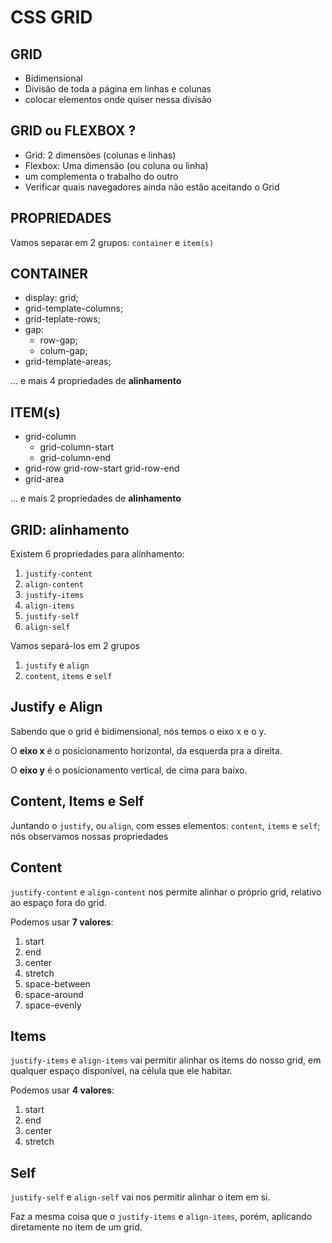 # CSS GRID

## GRID

- Bidimensional
- Divisão de toda a página em linhas e colunas
- colocar elementos onde quiser nessa divisão

## GRID ou FLEXBOX ?

- Grid: 2 dimensões (colunas e linhas)
- Flexbox: Uma dimensão (ou coluna ou linha)
- um complementa o trabalho do outro
- Verificar quais navegadores ainda não estão aceitando o Grid

## PROPRIEDADES

Vamos separar em 2 grupos: 
`container` e `item(s)`

## CONTAINER

- display: grid;
- grid-template-columns;
- grid-teplate-rows;
- gap:
    - row-gap;
    - colum-gap;
- grid-template-areas;

... e mais 4 propriedades de **alinhamento**

## ITEM(s)

- grid-column
    - grid-column-start
    - grid-column-end
- grid-row
    grid-row-start
    grid-row-end
- grid-area

... e mais 2 propriedades de **alinhamento**

## GRID: alinhamento

Existem 6 propriedades para alinhamento:
1. `justify-content`
2. `align-content`
3. `justify-items`
4. `align-items`
5. `justify-self`
6. `align-self`

Vamos separá-los em 2 grupos
1. `justify` e `align`
2. `content`, `items` e `self`

## Justify e Align 

Sabendo que o grid é bidimensional, nós temos o eixo x e o y.

O **eixo x** é o posicionamento horizontal, da esquerda pra a direita.

O **eixo y** é o posicionamento vertical, de cima para baixo.


## Content, Items e Self

Juntando o `justify`, ou `align`, com esses elementos: `content`, `items` e `self`; nós observamos 
nossas propriedades

## Content

`justify-content` e `align-content` nos permite alinhar o próprio grid, relativo ao espaço fora do grid.

Podemos usar **7 valores**:
1. start
2. end
3. center
4. stretch
5. space-between
6. space-around
7. space-evenly

## Items 

`justify-items` e `align-items` vai permitir alinhar os items do nosso grid,
em qualquer espaço disponível, na célula que ele habitar.

Podemos usar **4 valores**:
1. start
2. end
3. center
4. stretch


## Self

`justify-self` e `align-self` vai nos permitir alinhar o item em si.

Faz a mesma coisa que o `justify-items` e `align-items`, porém, aplicando diretamente no 
item de um grid.


    
